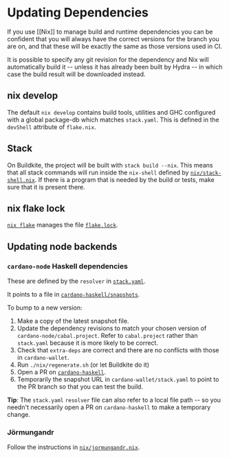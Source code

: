 # Updating Dependencies

If you use [[Nix]] to manage build and runtime dependencies you can be
confident that you will always have the correct versions for the
branch you are on, and that these will be exactly the same as those
versions used in CI.

It is possible to specify any git revision for the dependency and Nix
will automatically build it -- unless it has already been built by
Hydra -- in which case the build result will be downloaded instead.

## nix develop

The default `nix develop` contains build tools, utilities and GHC
configured with a global package-db which matches `stack.yaml`. This
is defined in the `devShell` attribute of `flake.nix`.

## Stack

On Buildkite, the project will be built with `stack build --nix`. This
means that all stack commands will run inside the `nix-shell` defined
by [`nix/stack-shell.nix`](https://github.com/input-output-hk/cardano-wallet/blob/master/nix/stack-shell.nix). If there is a program that is needed by the
build or tests, make sure that it is present there.

## nix flake lock

[`nix flake`](https://nixos.wiki/wiki/Flakes) manages the file [`flake.lock`](https://github.com/input-output-hk/cardano-wallet/blob/master/flake.lock).

## Updating node backends

### `cardano-node` Haskell dependencies

These are defined by the `resolver` in [`stack.yaml`](https://github.com/input-output-hk/cardano-wallet/blob/master/stack.yaml).

It points to a file in [`cardano-haskell/snapshots`](https://github.com/input-output-hk/cardano-haskell/tree/master/snapshots).

To bump to a new version:

1. Make a copy of the latest snapshot file.
2. Update the dependency revisions to match your chosen version of
   `cardano-node/cabal.project`. Refer to `cabal.project` rather than
   `stack.yaml` because it is more likely to be correct.
3. Check that `extra-deps` are correct and there are no conflicts with
   those in `cardano-wallet`.
4. Run `./nix/regenerate.sh` (or let Buildkite do it)
5. Open a PR on [`cardano-haskell`](https://github.com/input-output-hk/cardano-haskell).
6. Temporarily the snapshot URL in `cardano-wallet/stack.yaml` to
   point to the PR branch so that you can test the build.

**Tip**: The `stack.yaml` `resolver` file can also refer to a local file path -- so you needn't necessarily open a PR on `cardano-haskell` to make a temporary change.

### Jörmungandr

Follow the instructions in [`nix/jormungandr.nix`](https://github.com/input-output-hk/cardano-wallet/blob/master/nix/jormungandr.nix).
